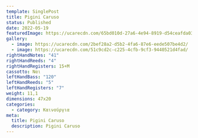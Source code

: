 ```yaml
---
template: SinglePost
title: Pigini Caruso
status: Published
date: 2022-05-19
featuredImage: https://ucarecdn.com/65bd010d-27a6-4e94-8919-d54ceafda030/
gallery:
  - image: https://ucarecdn.com/2bef28a2-d5b2-4fa6-87e6-eede507be4d2/
  - image: https://ucarecdn.com/51c9cd2c-c225-4cfb-9cf3-9440521d4fad/
rightHandNotes: "41"
rightHandReeds: "4"
rightHandRegisters: 15+M
cassotto: Ναι
leftHandBass: "120"
leftHandReeds: "5"
leftHandRegisters: "7"
weight: 11,1
dimensions: 47x20
categories:
  - category: Καινούργια
meta:
  title: Pigini Caruso
  description: Pigini Caruso
---
```

